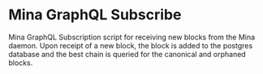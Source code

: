 # Mina GraphQL Subscribe
Mina GraphQL Subscription script for receiving new blocks from the Mina daemon. 
Upon receipt of a new block, the block is added to the postgres database and the best chain is 
queried for the canonical and orphaned blocks.
